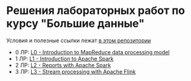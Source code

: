 # Решения лабораторных работ по курсу "Большие данные"

Условия и полезные ссылки лежат [в этом репозитории](https://git.ai.ssau.ru/tk/big_data/src/branch/bachelor)

- 0 ЛР: [L0 - Introduction to MapReduce data processing model](/L0%20-%20Introduction%20to%20MapReduce%20data%20processing%20model/)
- 1 ЛР: [L1 - Introduction to Apache Spark](/L1%20-%20Introduction%20to%20Apache%20Spark/)
- 2 ЛР: [L2 - Reports with Apache Spark](/L2%20-%20Reports%20with%20Apache%20Spark/)
- 3 ЛР: [L3 - Stream processing with Apache Flink](/L3%20-%20Stream%20processing%20with%20Apache%20Flink/)
